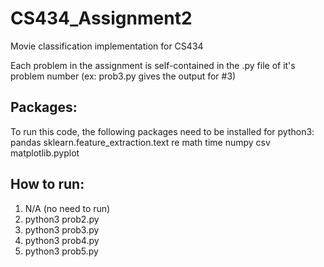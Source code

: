 # CS434_Assignment2
Movie classification implementation for CS434

Each problem in the assignment is self-contained in the .py file of it's problem number (ex: prob3.py gives the output for #3)

## Packages:
  To run this code, the following packages need to be installed for python3:
    pandas
    sklearn.feature_extraction.text
    re
    math
    time
    numpy
    csv
    matplotlib.pyplot

## How to run:
  1. N/A (no need to run)
  2. python3 prob2.py
  3. python3 prob3.py
  4. python3 prob4.py
  5. python3 prob5.py
